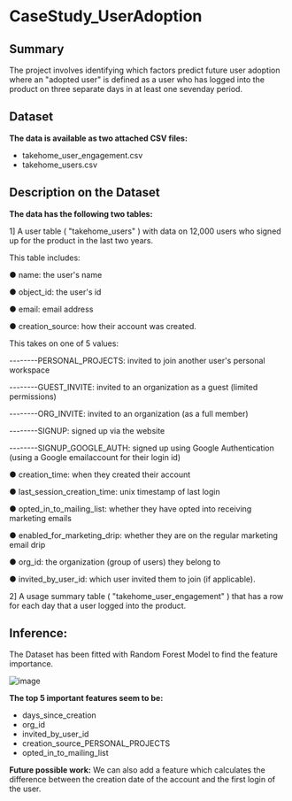 # CaseStudy_UserAdoption

## Summary
The project involves identifying which factors predict future user adoption where an "adopted user" is defined as a user who has logged into the product on three separate days in at least one sevenday period.

## Dataset

**The data is available as two attached CSV files:**
 - takehome_user_engagement.csv
 - takehome_users.csv
 
 ## Description on the Dataset
 
**The data has the following two tables:**

1] A user table ( "takehome_users" ) with data on 12,000 users who signed up for the product in the last two years. 

This table includes:

● name: the user's name

● object_id: the user's id

● email: email address

● creation_source: how their account was created. 

This takes on one of 5 values:

--------PERSONAL_PROJECTS: invited to join another user's personal workspace

--------GUEST_INVITE: invited to an organization as a guest (limited permissions)

--------ORG_INVITE: invited to an organization (as a full member)

--------SIGNUP: signed up via the website

--------SIGNUP_GOOGLE_AUTH: signed up using Google Authentication (using a Google emailaccount for their login id)

● creation_time: when they created their account

● last_session_creation_time: unix timestamp of last login

● opted_in_to_mailing_list: whether they have opted into receiving marketing emails

● enabled_for_marketing_drip: whether they are on the regular marketing email drip

● org_id: the organization (group of users) they belong to

● invited_by_user_id: which user invited them to join (if applicable).


2] A usage summary table ( "takehome_user_engagement" ) that has a row for each day that a user logged into the product.


## Inference:

The Dataset has been fitted with Random Forest Model to find the feature importance.

![image](https://user-images.githubusercontent.com/85822284/202193264-67284f87-bfcd-40b2-bf51-fd7e8b944cdc.png)


**The top 5 important features seem to be:**

 - days_since_creation
 - org_id
 - invited_by_user_id
 - creation_source_PERSONAL_PROJECTS
 - opted_in_to_mailing_list

**Future possible work:** We can also add a feature which calculates the difference between the creation date of the account and the first login of the user.


